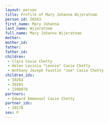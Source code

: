 ```yaml
---
layout: person
title: Profile of Mary Johanna Wijeratnam
person_id: I0263
first_name: Mary Johanna
last_name: Wijeratnam
full_name: Mary Johanna Wijeratnam
mother: 
mother_id: 
father: 
father_id: 
children:
 - Clara Casie Chetty
 - Helen Lavinia "Lennie" Casie Chetty
 - Anthony Joseph Faustin "Joe" Casie Chetty
children_ids:
 - I0264
 - I0265
 - I500078
partners:
 - Edward Emmanuel Casie Chetty
partner_ids:
 - I0178
sex: F
---
```


